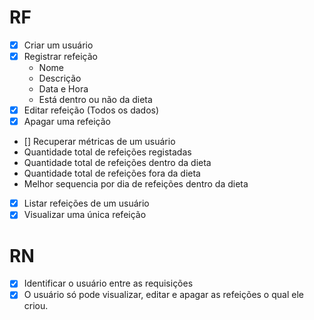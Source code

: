 
# RF
- [x] Criar um usuário
- [x] Registrar refeição
  - Nome
  - Descrição
  - Data e Hora
  - Está dentro ou não da dieta
- [x] Editar refeição (Todos os dados)
- [x] Apagar uma refeição
- [] Recuperar métricas de um usuário
 - Quantidade total de refeições registadas
 - Quantidade total de refeições dentro da dieta
 - Quantidade total de refeições fora da dieta
 - Melhor sequencia por dia de refeições dentro da dieta
- [x] Listar refeições de um usuário
- [x] Visualizar uma única refeição

# RN
- [x] Identificar o usuário entre as requisições
- [x] O usuário só pode visualizar, editar e apagar as refeições o qual ele criou.